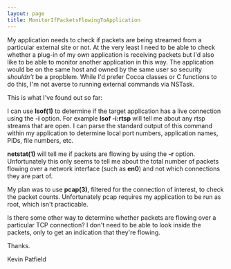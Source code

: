 ```yaml
---
layout: page
title: MonitorIfPacketsFlowingToApplication
---
```


My application needs to check if packets are being streamed from a particular external site or not. At the very least I need to be able to check whether a plug-in of my own application is receiving packets but I'd also like to be able to monitor another application in this way. The application would be on the same host and owned by the same user so security *shouldn't* be a propblem. While I'd prefer Cocoa classes or C functions to do this, I'm not averse to running external commands via NSTask.

This is what I've found out so far:

I can use **lsof(1)** to determine if the target application has a live connection using the **-i** option. For example **lsof -i:rtsp** will tell me about any rtsp streams that are open. I can parse the standard output of this command within my application to determine local port numbers, application names, PIDs, file numbers, etc.

**netstat(1)** will tell me if packets are flowing by using the **-r** option. Unfortunately this only seems to tell me about the total number of packets flowing over a network interface (such as **en0**) and not which connections they are part of.

My plan was to use **pcap(3)**, filtered for the connection of interest, to check the packet counts. Unfortunately pcap requires my application to be run as root, which isn't practicable.

Is there some other way to determine whether packets are flowing over a particular TCP connection? I don't need to be able to look inside the packets, only to get an indication that they're flowing.

Thanks.

Kevin Patfield

